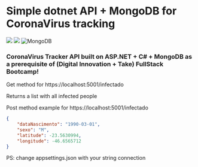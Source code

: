 ﻿# Simple dotnet API + MongoDB for CoronaVirus tracking

<img src="https://img.shields.io/badge/C%23-239120?style=for-the-badge&logo=c-sharp&logoColor=white" /> <img src="https://img.shields.io/badge/.NET-5C2D91?style=for-the-badge&logo=.net&logoColor=white" /> <img alt="MongoDB" src ="https://img.shields.io/badge/MongoDB-%234ea94b.svg?&style=for-the-badge&logo=mongodb&logoColor=white"/>

### CoronaVirus Tracker API built on ASP.NET + C# + MongoDB as a prerequisite of (Digital Innovation + Take) FullStack Bootcamp!

Get method for https://localhost:5001/infectado

Returns a list with all infected people

Post method example for https://localhost:5001/infectado

```json
{
	"dataNascimento": "1990-03-01",
	"sexo": "M",
	"latitude": -23.5630994,
	"longitude": -46.6565712
}
```
PS: change appsettings.json with your string connection
